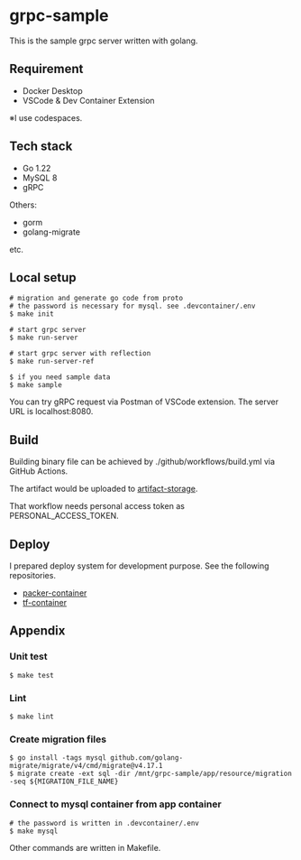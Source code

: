 # grpc-sample

This is the sample grpc server written with golang.

## Requirement
- Docker Desktop
- VSCode & Dev Container Extension

※I use codespaces.

## Tech stack
- Go 1.22
- MySQL 8
- gRPC


Others:
- gorm
- golang-migrate

etc.

## Local setup

```
# migration and generate go code from proto
# the password is necessary for mysql. see .devcontainer/.env
$ make init

# start grpc server
$ make run-server

# start grpc server with reflection
$ make run-server-ref

$ if you need sample data
$ make sample
```

You can try gRPC request via Postman of VSCode extension. The server URL is localhost:8080.

## Build

Building binary file can be achieved by ./github/workflows/build.yml via GitHub Actions.

The artifact would be uploaded to [artifact-storage](https://github.com/takahiroaoki/artifact-storage).

That workflow needs personal access token as PERSONAL_ACCESS_TOKEN.

## Deploy

I prepared deploy system for development purpose. See the following repositories.
- [packer-container](https://github.com/takahiroaoki/packer-container)
- [tf-container](https://github.com/takahiroaoki/tf-container)

## Appendix
### Unit test
```
$ make test
```

### Lint
```
$ make lint
```

### Create migration files
```
$ go install -tags mysql github.com/golang-migrate/migrate/v4/cmd/migrate@v4.17.1
$ migrate create -ext sql -dir /mnt/grpc-sample/app/resource/migration -seq ${MIGRATION_FILE_NAME}
```

### Connect to mysql container from app container
```
# the password is written in .devcontainer/.env
$ make mysql
```

Other commands are written in Makefile.
